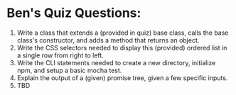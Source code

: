 # Ben's Quiz Questions:

1. Write a class that extends a (provided in quiz) base class, calls the base class's constructor, and adds a method that returns an object. 
2. Write the CSS selectors needed to display this (provided) ordered list in a single row from right to left.
3. Write the CLI statements needed to create a new directory, initialize npm, and setup a basic mocha test.
4. Explain the output of a (given) promise tree, given a few specific inputs.
5. TBD
